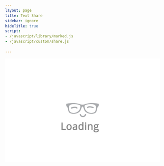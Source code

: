 ```yaml
---
layout: page
title: Text Share
sidebar: ignore
hideTitle: true
script:
- /javascript/library/marked.js
- /javascript/custom/share.js

---
```


<div id="share">
    <img src="/public/loading.gif" alt="Loading..." class="loading">
</div>
